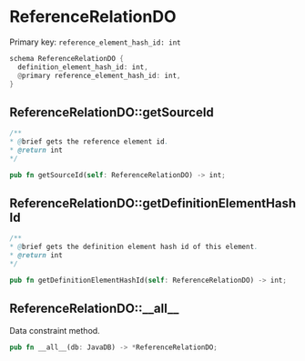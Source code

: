# ReferenceRelationDO

Primary key: `reference_element_hash_id: int`

```rust
schema ReferenceRelationDO {
  definition_element_hash_id: int,
  @primary reference_element_hash_id: int,
}
```
## ReferenceRelationDO::getSourceId

```java
/**
* @brief gets the reference element id.
* @return int 
*/
```
```rust
pub fn getSourceId(self: ReferenceRelationDO) -> int;
```
## ReferenceRelationDO::getDefinitionElementHashId

```java
/**
* @brief gets the definition element hash id of this element.
* @return int
*/
```
```rust
pub fn getDefinitionElementHashId(self: ReferenceRelationDO) -> int;
```
## ReferenceRelationDO::\_\_all\_\_

Data constraint method.

```rust
pub fn __all__(db: JavaDB) -> *ReferenceRelationDO;
```
